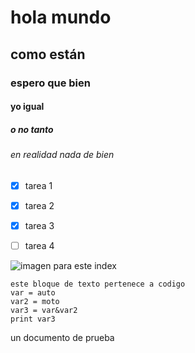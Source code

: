 # hola mundo
## como están
### espero que bien
#### yo igual
##### o no tanto
###### en realidad nada de bien

- [x] tarea 1
- [x] tarea 2
- [x] tarea 3
- [ ] tarea 4  


![imagen para este index](https://image-cdn.neatoshop.com/styleimg/40807/none/sand/default/303450-20;1627414072y.jpg)


```
este bloque de texto pertenece a codigo
var = auto
var2 = moto
var3 = var&var2
print var3

```

























un documento de prueba 
